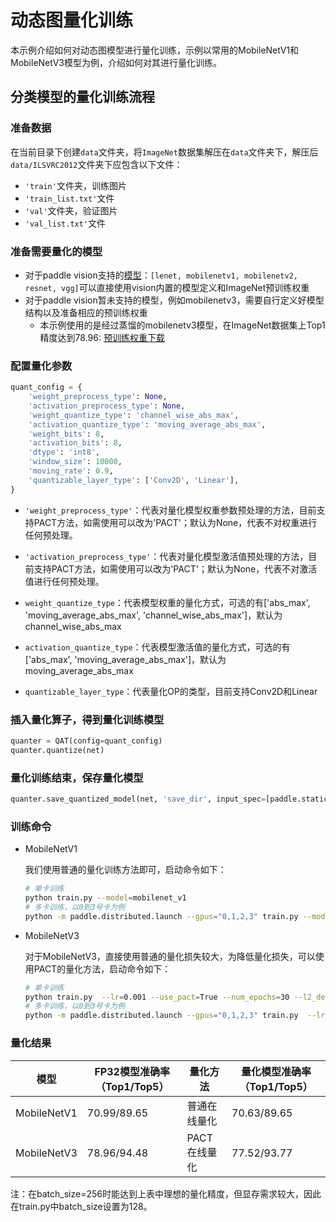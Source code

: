 # 动态图量化训练

本示例介绍如何对动态图模型进行量化训练，示例以常用的MobileNetV1和MobileNetV3模型为例，介绍如何对其进行量化训练。


## 分类模型的量化训练流程

### 准备数据

在当前目录下创建``data``文件夹，将``ImageNet``数据集解压在``data``文件夹下，解压后``data/ILSVRC2012``文件夹下应包含以下文件：
- ``'train'``文件夹，训练图片
- ``'train_list.txt'``文件
- ``'val'``文件夹，验证图片
- ``'val_list.txt'``文件

### 准备需要量化的模型

- 对于paddle vision支持的[模型](https://github.com/PaddlePaddle/Paddle/tree/develop/python/paddle/vision/models)：`[lenet, mobilenetv1, mobilenetv2, resnet, vgg]`可以直接使用vision内置的模型定义和ImageNet预训练权重
- 对于paddle vision暂未支持的模型，例如mobilenetv3，需要自行定义好模型结构以及准备相应的预训练权重
  - 本示例使用的是经过蒸馏的mobilenetv3模型，在ImageNet数据集上Top1精度达到78.96: [预训练权重下载](https://paddle-imagenet-models-name.bj.bcebos.com/MobileNetV3_large_x1_0_ssld_pretrained.tar)


### 配置量化参数

```python
quant_config = {
    'weight_preprocess_type': None,
    'activation_preprocess_type': None,
    'weight_quantize_type': 'channel_wise_abs_max',
    'activation_quantize_type': 'moving_average_abs_max',
    'weight_bits': 8,
    'activation_bits': 8,
    'dtype': 'int8',
    'window_size': 10000,
    'moving_rate': 0.9,
    'quantizable_layer_type': ['Conv2D', 'Linear'],
}
```

- `'weight_preprocess_type'`：代表对量化模型权重参数预处理的方法，目前支持PACT方法，如需使用可以改为'PACT'；默认为None，代表不对权重进行任何预处理。

- `'activation_preprocess_type'`：代表对量化模型激活值预处理的方法，目前支持PACT方法，如需使用可以改为'PACT'；默认为None，代表不对激活值进行任何预处理。

- `weight_quantize_type`：代表模型权重的量化方式，可选的有['abs_max', 'moving_average_abs_max', 'channel_wise_abs_max']，默认为channel_wise_abs_max

- `activation_quantize_type`：代表模型激活值的量化方式，可选的有['abs_max', 'moving_average_abs_max']，默认为moving_average_abs_max

- `quantizable_layer_type`：代表量化OP的类型，目前支持Conv2D和Linear



### 插入量化算子，得到量化训练模型

```python
quanter = QAT(config=quant_config)
quanter.quantize(net)
```

### 量化训练结束，保存量化模型

```python
quanter.save_quantized_model(net, 'save_dir', input_spec=[paddle.static.InputSpec(shape=[None, 3, 224, 224], dtype='float32')])
```

### 训练命令

- MobileNetV1

  我们使用普通的量化训练方法即可，启动命令如下：

   ```bash
  # 单卡训练
  python train.py --model=mobilenet_v1
  # 多卡训练，以0到3号卡为例
  python -m paddle.distributed.launch --gpus="0,1,2,3" train.py --model=mobilenet_v1
   ```
- MobileNetV3

  对于MobileNetV3，直接使用普通的量化损失较大，为降低量化损失，可以使用PACT的量化方法，启动命令如下：

  ```bash
  # 单卡训练
  python train.py  --lr=0.001 --use_pact=True --num_epochs=30 --l2_decay=2e-5 --ls_epsilon=0.1
  # 多卡训练，以0到3号卡为例
  python -m paddle.distributed.launch --gpus="0,1,2,3" train.py  --lr=0.001 --use_pact=True --num_epochs=30 --l2_decay=2e-5 --ls_epsilon=0.1
  ```



### 量化结果

| 模型        | FP32模型准确率（Top1/Top5） | 量化方法     | 量化模型准确率（Top1/Top5） |
| ----------- | --------------------------- | ------------ | --------------------------- |
| MobileNetV1 | 70.99/89.65                 | 普通在线量化 | 70.63/89.65                 |
| MobileNetV3 | 78.96/94.48                 | PACT在线量化 | 77.52/93.77                 |

注：在batch_size=256时能达到上表中理想的量化精度，但显存需求较大，因此在train.py中batch_size设置为128。

